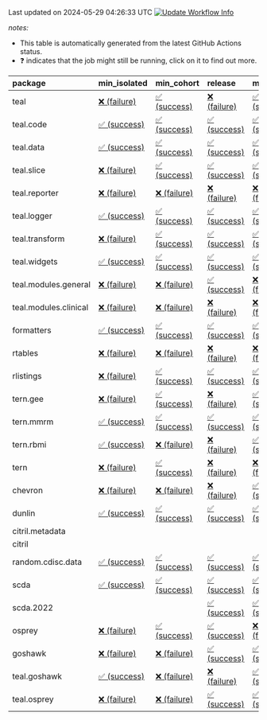 Last updated on 2024-05-29 04:26:33 UTC [![Update Workflow
Info](https://github.com/averissimo/verdepcheck-status/actions/workflows/update.yaml/badge.svg)](https://github.com/averissimo/verdepcheck-status/actions/workflows/update.yaml)

*notes:*

-   This table is automatically generated from the latest GitHub Actions
    status.
-   ❓ indicates that the job might still be running, click on it to
    find out more.

<table>
<colgroup>
<col style="width: 4%" />
<col style="width: 23%" />
<col style="width: 23%" />
<col style="width: 23%" />
<col style="width: 23%" />
</colgroup>
<thead>
<tr class="header">
<th style="text-align: left;">package</th>
<th style="text-align: left;">min_isolated</th>
<th style="text-align: left;">min_cohort</th>
<th style="text-align: left;">release</th>
<th style="text-align: left;">max</th>
</tr>
</thead>
<tbody>
<tr class="odd">
<td style="text-align: left;">teal</td>
<td
style="text-align: left;"><a href="https://github.com/insightsengineering/teal/actions/runs/9240413261/job/25420660781">❌
(failure)</a></td>
<td
style="text-align: left;"><a href="https://github.com/insightsengineering/teal/actions/runs/9240413261/job/25420660626">✅
(success)</a></td>
<td
style="text-align: left;"><a href="https://github.com/insightsengineering/teal/actions/runs/9240413261/job/25420660853">❌
(failure)</a></td>
<td
style="text-align: left;"><a href="https://github.com/insightsengineering/teal/actions/runs/9240413261/job/25420660700">✅
(success)</a></td>
</tr>
<tr class="even">
<td style="text-align: left;">teal.code</td>
<td
style="text-align: left;"><a href="https://github.com/insightsengineering/teal.code/actions/runs/9240414806/job/25420664206">✅
(success)</a></td>
<td
style="text-align: left;"><a href="https://github.com/insightsengineering/teal.code/actions/runs/9240414806/job/25420664419">✅
(success)</a></td>
<td
style="text-align: left;"><a href="https://github.com/insightsengineering/teal.code/actions/runs/9240414806/job/25420664127">✅
(success)</a></td>
<td
style="text-align: left;"><a href="https://github.com/insightsengineering/teal.code/actions/runs/9240414806/job/25420664306">✅
(success)</a></td>
</tr>
<tr class="odd">
<td style="text-align: left;">teal.data</td>
<td
style="text-align: left;"><a href="https://github.com/insightsengineering/teal.data/actions/runs/9240415549/job/25420665606">✅
(success)</a></td>
<td
style="text-align: left;"><a href="https://github.com/insightsengineering/teal.data/actions/runs/9240415549/job/25420665410">✅
(success)</a></td>
<td
style="text-align: left;"><a href="https://github.com/insightsengineering/teal.data/actions/runs/9240415549/job/25420665508">✅
(success)</a></td>
<td
style="text-align: left;"><a href="https://github.com/insightsengineering/teal.data/actions/runs/9240415549/job/25420665317">✅
(success)</a></td>
</tr>
<tr class="even">
<td style="text-align: left;">teal.slice</td>
<td
style="text-align: left;"><a href="https://github.com/insightsengineering/teal.slice/actions/runs/9240421445/job/25420678149">❌
(failure)</a></td>
<td
style="text-align: left;"><a href="https://github.com/insightsengineering/teal.slice/actions/runs/9240421445/job/25420678002">✅
(success)</a></td>
<td
style="text-align: left;"><a href="https://github.com/insightsengineering/teal.slice/actions/runs/9240421445/job/25420678107">✅
(success)</a></td>
<td
style="text-align: left;"><a href="https://github.com/insightsengineering/teal.slice/actions/runs/9240421445/job/25420678049">✅
(success)</a></td>
</tr>
<tr class="odd">
<td style="text-align: left;">teal.reporter</td>
<td
style="text-align: left;"><a href="https://github.com/insightsengineering/teal.reporter/actions/runs/9240417933/job/25420670827">❌
(failure)</a></td>
<td
style="text-align: left;"><a href="https://github.com/insightsengineering/teal.reporter/actions/runs/9240417933/job/25420670577">❌
(failure)</a></td>
<td
style="text-align: left;"><a href="https://github.com/insightsengineering/teal.reporter/actions/runs/9240417933/job/25420670656">❌
(failure)</a></td>
<td
style="text-align: left;"><a href="https://github.com/insightsengineering/teal.reporter/actions/runs/9240417933/job/25420670755">❌
(failure)</a></td>
</tr>
<tr class="even">
<td style="text-align: left;">teal.logger</td>
<td
style="text-align: left;"><a href="https://github.com/insightsengineering/teal.logger/actions/runs/9240414698/job/25420664142">✅
(success)</a></td>
<td
style="text-align: left;"><a href="https://github.com/insightsengineering/teal.logger/actions/runs/9240414698/job/25420663978">✅
(success)</a></td>
<td
style="text-align: left;"><a href="https://github.com/insightsengineering/teal.logger/actions/runs/9240414698/job/25420664214">✅
(success)</a></td>
<td
style="text-align: left;"><a href="https://github.com/insightsengineering/teal.logger/actions/runs/9240414698/job/25420664054">✅
(success)</a></td>
</tr>
<tr class="odd">
<td style="text-align: left;">teal.transform</td>
<td
style="text-align: left;"><a href="https://github.com/insightsengineering/teal.transform/actions/runs/9240419000/job/25420672630">❌
(failure)</a></td>
<td
style="text-align: left;"><a href="https://github.com/insightsengineering/teal.transform/actions/runs/9240419000/job/25420672518">✅
(success)</a></td>
<td
style="text-align: left;"><a href="https://github.com/insightsengineering/teal.transform/actions/runs/9240419000/job/25420672678">✅
(success)</a></td>
<td
style="text-align: left;"><a href="https://github.com/insightsengineering/teal.transform/actions/runs/9240419000/job/25420672584">✅
(success)</a></td>
</tr>
<tr class="even">
<td style="text-align: left;">teal.widgets</td>
<td
style="text-align: left;"><a href="https://github.com/insightsengineering/teal.widgets/actions/runs/9240428682/job/25420694197">✅
(success)</a></td>
<td
style="text-align: left;"><a href="https://github.com/insightsengineering/teal.widgets/actions/runs/9240428682/job/25420694130">✅
(success)</a></td>
<td
style="text-align: left;"><a href="https://github.com/insightsengineering/teal.widgets/actions/runs/9240428682/job/25420694253">✅
(success)</a></td>
<td
style="text-align: left;"><a href="https://github.com/insightsengineering/teal.widgets/actions/runs/9240428682/job/25420694062">✅
(success)</a></td>
</tr>
<tr class="odd">
<td style="text-align: left;">teal.modules.general</td>
<td
style="text-align: left;"><a href="https://github.com/insightsengineering/teal.modules.general/actions/runs/9240413559/job/25420661326">❌
(failure)</a></td>
<td
style="text-align: left;"><a href="https://github.com/insightsengineering/teal.modules.general/actions/runs/9240413559/job/25420661169">❌
(failure)</a></td>
<td
style="text-align: left;"><a href="https://github.com/insightsengineering/teal.modules.general/actions/runs/9240413559/job/25420661412">✅
(success)</a></td>
<td
style="text-align: left;"><a href="https://github.com/insightsengineering/teal.modules.general/actions/runs/9240413559/job/25420661226">❌
(failure)</a></td>
</tr>
<tr class="even">
<td style="text-align: left;">teal.modules.clinical</td>
<td
style="text-align: left;"><a href="https://github.com/insightsengineering/teal.modules.clinical/actions/runs/9240424423/job/25420685217">❌
(failure)</a></td>
<td
style="text-align: left;"><a href="https://github.com/insightsengineering/teal.modules.clinical/actions/runs/9240424423/job/25420685023">❌
(failure)</a></td>
<td
style="text-align: left;"><a href="https://github.com/insightsengineering/teal.modules.clinical/actions/runs/9240424423/job/25420685308">❌
(failure)</a></td>
<td
style="text-align: left;"><a href="https://github.com/insightsengineering/teal.modules.clinical/actions/runs/9240424423/job/25420685115">❌
(failure)</a></td>
</tr>
<tr class="odd">
<td style="text-align: left;">formatters</td>
<td
style="text-align: left;"><a href="https://github.com/insightsengineering/formatters/actions/runs/9240422063/job/25420679917">✅
(success)</a></td>
<td
style="text-align: left;"><a href="https://github.com/insightsengineering/formatters/actions/runs/9240422063/job/25420679788">✅
(success)</a></td>
<td
style="text-align: left;"><a href="https://github.com/insightsengineering/formatters/actions/runs/9240422063/job/25420679995">✅
(success)</a></td>
<td
style="text-align: left;"><a href="https://github.com/insightsengineering/formatters/actions/runs/9240422063/job/25420679842">✅
(success)</a></td>
</tr>
<tr class="even">
<td style="text-align: left;">rtables</td>
<td
style="text-align: left;"><a href="https://github.com/insightsengineering/rtables/actions/runs/9240413257/job/25420660889">❌
(failure)</a></td>
<td
style="text-align: left;"><a href="https://github.com/insightsengineering/rtables/actions/runs/9240413257/job/25420660803">❌
(failure)</a></td>
<td
style="text-align: left;"><a href="https://github.com/insightsengineering/rtables/actions/runs/9240413257/job/25420660964">❌
(failure)</a></td>
<td
style="text-align: left;"><a href="https://github.com/insightsengineering/rtables/actions/runs/9240413257/job/25420660675">❌
(failure)</a></td>
</tr>
<tr class="odd">
<td style="text-align: left;">rlistings</td>
<td
style="text-align: left;"><a href="https://github.com/insightsengineering/rlistings/actions/runs/9240417209/job/25420669524">❌
(failure)</a></td>
<td
style="text-align: left;"><a href="https://github.com/insightsengineering/rlistings/actions/runs/9240417209/job/25420669668">✅
(success)</a></td>
<td
style="text-align: left;"><a href="https://github.com/insightsengineering/rlistings/actions/runs/9240417209/job/25420669738">✅
(success)</a></td>
<td
style="text-align: left;"><a href="https://github.com/insightsengineering/rlistings/actions/runs/9240417209/job/25420669606">✅
(success)</a></td>
</tr>
<tr class="even">
<td style="text-align: left;">tern.gee</td>
<td
style="text-align: left;"><a href="https://github.com/insightsengineering/tern.gee/actions/runs/9240423359/job/25420682373">❌
(failure)</a></td>
<td
style="text-align: left;"><a href="https://github.com/insightsengineering/tern.gee/actions/runs/9240423359/job/25420682283">✅
(success)</a></td>
<td
style="text-align: left;"><a href="https://github.com/insightsengineering/tern.gee/actions/runs/9240423359/job/25420682445">❌
(failure)</a></td>
<td
style="text-align: left;"><a href="https://github.com/insightsengineering/tern.gee/actions/runs/9240423359/job/25420682412">✅
(success)</a></td>
</tr>
<tr class="odd">
<td style="text-align: left;">tern.mmrm</td>
<td
style="text-align: left;"><a href="https://github.com/insightsengineering/tern.mmrm/actions/runs/9240428885/job/25420694655">✅
(success)</a></td>
<td
style="text-align: left;"><a href="https://github.com/insightsengineering/tern.mmrm/actions/runs/9240428885/job/25420694566">✅
(success)</a></td>
<td
style="text-align: left;"><a href="https://github.com/insightsengineering/tern.mmrm/actions/runs/9240428885/job/25420694743">✅
(success)</a></td>
<td
style="text-align: left;"><a href="https://github.com/insightsengineering/tern.mmrm/actions/runs/9240428885/job/25420694455">✅
(success)</a></td>
</tr>
<tr class="even">
<td style="text-align: left;">tern.rbmi</td>
<td
style="text-align: left;"><a href="https://github.com/insightsengineering/tern.rbmi/actions/runs/9240422105/job/25420680108">✅
(success)</a></td>
<td
style="text-align: left;"><a href="https://github.com/insightsengineering/tern.rbmi/actions/runs/9240422105/job/25420679944">❌
(failure)</a></td>
<td
style="text-align: left;"><a href="https://github.com/insightsengineering/tern.rbmi/actions/runs/9240422105/job/25420680178">❌
(failure)</a></td>
<td
style="text-align: left;"><a href="https://github.com/insightsengineering/tern.rbmi/actions/runs/9240422105/job/25420680033">✅
(success)</a></td>
</tr>
<tr class="odd">
<td style="text-align: left;">tern</td>
<td
style="text-align: left;"><a href="https://github.com/insightsengineering/tern/actions/runs/9240417735/job/25420670529">❌
(failure)</a></td>
<td
style="text-align: left;"><a href="https://github.com/insightsengineering/tern/actions/runs/9240417735/job/25420670324">✅
(success)</a></td>
<td
style="text-align: left;"><a href="https://github.com/insightsengineering/tern/actions/runs/9240417735/job/25420670602">❌
(failure)</a></td>
<td
style="text-align: left;"><a href="https://github.com/insightsengineering/tern/actions/runs/9240417735/job/25420670406">❌
(failure)</a></td>
</tr>
<tr class="even">
<td style="text-align: left;">chevron</td>
<td
style="text-align: left;"><a href="https://github.com/insightsengineering/chevron/actions/runs/9240429506/job/25420695422">❌
(failure)</a></td>
<td
style="text-align: left;"><a href="https://github.com/insightsengineering/chevron/actions/runs/9240429506/job/25420695490">❌
(failure)</a></td>
<td
style="text-align: left;"><a href="https://github.com/insightsengineering/chevron/actions/runs/9240429506/job/25420695628">❌
(failure)</a></td>
<td
style="text-align: left;"><a href="https://github.com/insightsengineering/chevron/actions/runs/9240429506/job/25420695564">✅
(success)</a></td>
</tr>
<tr class="odd">
<td style="text-align: left;">dunlin</td>
<td
style="text-align: left;"><a href="https://github.com/insightsengineering/dunlin/actions/runs/9240416165/job/25420666533">✅
(success)</a></td>
<td
style="text-align: left;"><a href="https://github.com/insightsengineering/dunlin/actions/runs/9240416165/job/25420666400">✅
(success)</a></td>
<td
style="text-align: left;"><a href="https://github.com/insightsengineering/dunlin/actions/runs/9240416165/job/25420666607">✅
(success)</a></td>
<td
style="text-align: left;"><a href="https://github.com/insightsengineering/dunlin/actions/runs/9240416165/job/25420666471">✅
(success)</a></td>
</tr>
<tr class="even">
<td style="text-align: left;">citril.metadata</td>
<td style="text-align: left;"></td>
<td style="text-align: left;"></td>
<td style="text-align: left;"></td>
<td style="text-align: left;"></td>
</tr>
<tr class="odd">
<td style="text-align: left;">citril</td>
<td style="text-align: left;"></td>
<td style="text-align: left;"></td>
<td style="text-align: left;"></td>
<td style="text-align: left;"></td>
</tr>
<tr class="even">
<td style="text-align: left;">random.cdisc.data</td>
<td
style="text-align: left;"><a href="https://github.com/insightsengineering/random.cdisc.data/actions/runs/9240420971/job/25420676978">✅
(success)</a></td>
<td
style="text-align: left;"><a href="https://github.com/insightsengineering/random.cdisc.data/actions/runs/9240420971/job/25420676817">✅
(success)</a></td>
<td
style="text-align: left;"><a href="https://github.com/insightsengineering/random.cdisc.data/actions/runs/9240420971/job/25420677057">✅
(success)</a></td>
<td
style="text-align: left;"><a href="https://github.com/insightsengineering/random.cdisc.data/actions/runs/9240420971/job/25420676898">✅
(success)</a></td>
</tr>
<tr class="odd">
<td style="text-align: left;">scda</td>
<td
style="text-align: left;"><a href="https://github.com/insightsengineering/scda/actions/runs/9240417164/job/25420669608">✅
(success)</a></td>
<td
style="text-align: left;"><a href="https://github.com/insightsengineering/scda/actions/runs/9240417164/job/25420669468">✅
(success)</a></td>
<td
style="text-align: left;"><a href="https://github.com/insightsengineering/scda/actions/runs/9240417164/job/25420669392">✅
(success)</a></td>
<td
style="text-align: left;"><a href="https://github.com/insightsengineering/scda/actions/runs/9240417164/job/25420669532">✅
(success)</a></td>
</tr>
<tr class="even">
<td style="text-align: left;">scda.2022</td>
<td style="text-align: left;"></td>
<td style="text-align: left;"></td>
<td
style="text-align: left;"><a href="https://github.com/insightsengineering/scda.2022/actions/runs/9240422657/job/25420680896">✅
(success)</a></td>
<td
style="text-align: left;"><a href="https://github.com/insightsengineering/scda.2022/actions/runs/9240422657/job/25420680959">✅
(success)</a></td>
</tr>
<tr class="odd">
<td style="text-align: left;">osprey</td>
<td
style="text-align: left;"><a href="https://github.com/insightsengineering/osprey/actions/runs/9240426941/job/25420690105">❌
(failure)</a></td>
<td
style="text-align: left;"><a href="https://github.com/insightsengineering/osprey/actions/runs/9240426941/job/25420690017">✅
(success)</a></td>
<td
style="text-align: left;"><a href="https://github.com/insightsengineering/osprey/actions/runs/9240426941/job/25420690186">✅
(success)</a></td>
<td
style="text-align: left;"><a href="https://github.com/insightsengineering/osprey/actions/runs/9240426941/job/25420689938">❌
(failure)</a></td>
</tr>
<tr class="even">
<td style="text-align: left;">goshawk</td>
<td
style="text-align: left;"><a href="https://github.com/insightsengineering/goshawk/actions/runs/9240422087/job/25420679927">❌
(failure)</a></td>
<td
style="text-align: left;"><a href="https://github.com/insightsengineering/goshawk/actions/runs/9240422087/job/25420680004">❌
(failure)</a></td>
<td
style="text-align: left;"><a href="https://github.com/insightsengineering/goshawk/actions/runs/9240422087/job/25420680071">✅
(success)</a></td>
<td
style="text-align: left;"><a href="https://github.com/insightsengineering/goshawk/actions/runs/9240422087/job/25420679864">✅
(success)</a></td>
</tr>
<tr class="odd">
<td style="text-align: left;">teal.goshawk</td>
<td
style="text-align: left;"><a href="https://github.com/insightsengineering/teal.goshawk/actions/runs/9240421447/job/25420678193">✅
(success)</a></td>
<td
style="text-align: left;"><a href="https://github.com/insightsengineering/teal.goshawk/actions/runs/9240421447/job/25420678140">❌
(failure)</a></td>
<td
style="text-align: left;"><a href="https://github.com/insightsengineering/teal.goshawk/actions/runs/9240421447/job/25420678260">❌
(failure)</a></td>
<td
style="text-align: left;"><a href="https://github.com/insightsengineering/teal.goshawk/actions/runs/9240421447/job/25420678079">✅
(success)</a></td>
</tr>
<tr class="even">
<td style="text-align: left;">teal.osprey</td>
<td
style="text-align: left;"><a href="https://github.com/insightsengineering/teal.osprey/actions/runs/9240425740/job/25420687458">❌
(failure)</a></td>
<td
style="text-align: left;"><a href="https://github.com/insightsengineering/teal.osprey/actions/runs/9240425740/job/25420687383">❌
(failure)</a></td>
<td
style="text-align: left;"><a href="https://github.com/insightsengineering/teal.osprey/actions/runs/9240425740/job/25420687489">✅
(success)</a></td>
<td
style="text-align: left;"><a href="https://github.com/insightsengineering/teal.osprey/actions/runs/9240425740/job/25420687416">✅
(success)</a></td>
</tr>
</tbody>
</table>
